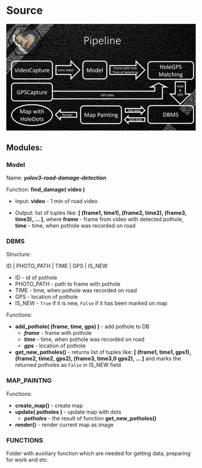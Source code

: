 # Source

![Pipeline](https://github.com/DumDereDum/Highway2Hole/blob/main/src/img/pipeline.png)

## Modules:

### Model

Name: ***yolov3-road-damage-detection***

Function: **find_damage( video )**

* Input: **video** - 1 min of road video

* Output: list of tuples like: **[ (frame1, time1), (frame2, time2), (frame3, time3), ... ]**, where **frame** - frame from video with detected pothole, **time** - time, when pothole was recorded on road



### DBMS

Structure:

ID | PHOTO_PATH | TIME | GPS | IS_NEW

* ID - id of pothole
* PHOTO_PATH - path to frame with pothole
* TIME - time, when pothole was recorded on road
* GPS - location of pothole
* IS_NEW - `True` if it is new, `False` if it has been marked on map

Functions:

* **add_pothole( (frame, time, gps) )** - add pothole to DB 
  * ***frame*** - frame with pothole
  * ***time*** - time, when pothole was recorded on road
  * ***gps*** - location of pothole
* **get_new_potholes()** - returns list of tuples like:  **[ (frame1, time1, gps1), (frame2, time2, gps2), (frame3, time3,0 gps2), ... ]** and marks the returned potholes as `False` in IS_NEW field



### MAP_PAINTNG

Functions:

* **create_map()** - create map
* **update( potholes )** - update map with dots
  *   ***potholes*** - the result of function **get_new_potholes()**
* **render()** - render current map as image



### FUNCTIONS

Folder with auxiliary function which are needed for getting data, preparing for work and etc.